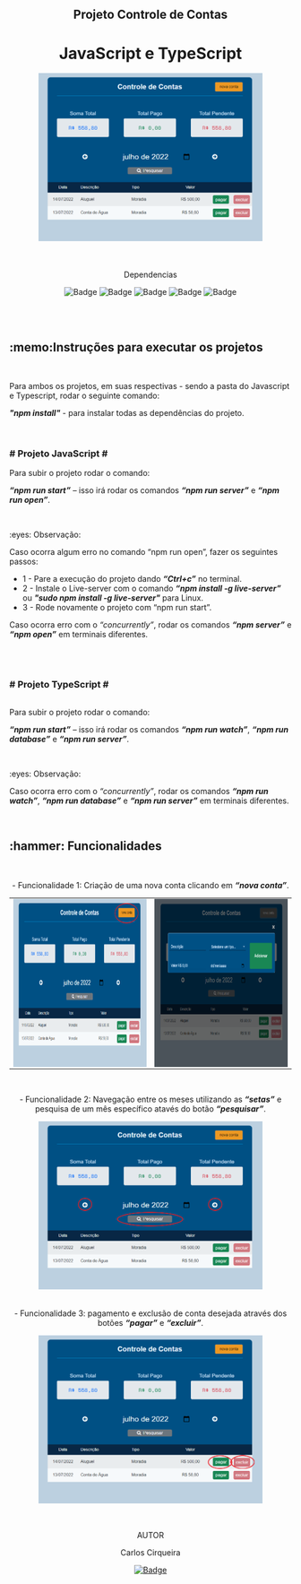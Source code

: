 
<h2 align="center">Projeto Controle de Contas</h2>
<h1 align="center">JavaScript e TypeScript</h1>

<div align="center"><img src="./images_project/01.PNG" width="400" height="300"></img></div>
<br>

<br>
<div align="center">
  <p>Dependencias</p>

  ![Badge](https://img.shields.io/badge/jquery-^3.6.0-green?style=flat-square)
  ![Badge](https://img.shields.io/badge/json--server-^0.16.3-yellowgreen?style=flat-square)
  ![Badge](https://img.shields.io/badge/font--awesome-^4.7.0-blue?style=flat-square)
  ![Badge](https://img.shields.io/badge/bootstrap-^5.1.3-blueviolet?style=flat-square)
  ![Badge](https://img.shields.io/badge/live--server-^1.2.2-orange?style=flat-square)
</div>

<br>
<br>

<h2>:memo:Instruções para executar os projetos</h2>
<br>

<p>Para ambos os projetos, em suas respectivas - sendo a pasta do Javascript e Typescript, rodar o seguinte comando:</p>
<p><b><i>"npm install"</i></b> - para instalar todas as dependências do projeto.</p>

<br>

<div style="display: flex;>
  <div><img align=top src="./images_project/javascript.svg" width="50" height="50"></img></td></div>
  <h3 align=top># Projeto JavaScript #</h3></td>
 </div>

<p>Para subir o projeto rodar o comando:</p>
<p><b><i>“npm run start”</b></i> – isso irá rodar os comandos <b><i>“npm run server”</b></i> e <b><i>“npm run open”</b></i>. </p>
<br>

<p>:eyes: Observação:</p>
<p>Caso ocorra algum erro no comando “npm run open”, fazer os seguintes passos:</p>
<ul>
  <li>1 - Pare a execução do projeto dando <b><i>“Ctrl+c”</i></b> no terminal.</li>
  <li>2 - Instale o Live-server com o comando <b><i>“npm install -g live-server”</i></b> ou <b><i>"sudo npm install -g live-server"</i></b> para Linux.</li>
  <li>3 - Rode novamente o projeto com “npm run start”.</li>
</ul>
<p>Caso ocorra erro com o <i>“concurrently”</i>, rodar os comandos <b><i>“npm server”</i></b> e <b><i>“npm open”</i></b> em terminais diferentes.</p>
<br>
<br>

<div style="display: flex;>
  <img align=top src="./images_project/typecript.svg" width="50" height="50"></img></td>
  <h3># Projeto TypeScript #</h3></td>
</div>

<p>Para subir o projeto rodar o comando:</p>
<p><b><i>“npm run start”</i></b> – isso irá rodar os comandos <b><i>“npm run watch”</i></b>, <b><i>“npm run database”</i></b> e <b><i>“npm run server”</i></b>.</p> 
<br>

<p>:eyes: Observação:</p>
<p>Caso ocorra erro com o <i>“concurrently”</i>, rodar os comandos <b><i>“npm run watch”</i></b>, <b><i>“npm run database”</i></b> e <b><i>“npm run server”</i></b> em terminais diferentes.</p>
<br>

<h2>:hammer: Funcionalidades</h2>
<br>
<p align="center">- Funcionalidade 1: Criação de uma nova conta clicando em <b><i>“nova conta”</i></b>.</p>

<table align="center">
  <tr>
    <td><img align=top src="./images_project/02.1.png" width="400" height="300"></img></td>
    <td><img align=top src="./images_project/02.2.PNG" width="400" height="300"></img></td>
  <tr>
<table>
<br>

<p align="center">- Funcionalidade 2: Navegação entre os meses utilizando as <b><i>“setas”</i></b> e pesquisa de um mês específico atavés do botão <b><i>“pesquisar”</i></b>.</p>
<div align="center"><img src="./images_project/03.png" width="400" height="300"></img></div>
<br>

<p align="center">- Funcionalidade 3: pagamento e exclusão de conta desejada através dos botões <b><i>“pagar”</i></b> e <b><i>“excluir”</i></b>.</p>
<div align="center"><img src="./images_project/04.png" width="400" height="300" align="center"></img></div>
<br>
<br>


<p align="center"></p>
<div align="center">

</div>

<div align="center">
  <p>AUTOR</p>
  <p>Carlos Cirqueira</p>

   <a href="https://www.linkedin.com/in/carlos-cirqueira99" target="_blank">![Badge](https://img.shields.io/badge/LinkedIn-0077B5?style=for-the-badge&logo=linkedin&logoColor=white)</a>
</div>

